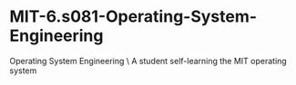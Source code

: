 # MIT-6.s081-Operating-System-Engineering
Operating System Engineering \\
A student self-learning the MIT operating system
